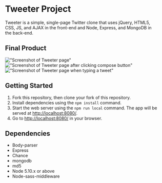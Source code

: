 # Tweeter Project

Tweeter is a simple, single-page Twitter clone that uses jQuery, HTML5, CSS, JS, and AJAX in the front-end and Node, Express, and MongoDB in the back-end.

## Final Product

!["Screenshot of Tweeter page"]()
!["Screenshot of Tweeter page after clicking compose button"]()
!["Screenshot of Tweeter page when typing a tweet"]()




## Getting Started

1. Fork this repository, then clone your fork of this repository.
2. Install dependencies using the `npm install` command.
3. Start the web server using the `npm run local` command. The app will be served at <http://localhost:8080/>.
4. Go to <http://localhost:8080/> in your browser.

## Dependencies

- Body-parser
- Express
- Chance
- mongodb
- md5
- Node 5.10.x or above
- Node-sass-middleware
